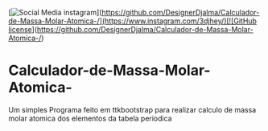 
[![Social Media instagram](https://img.shields.io/badge/Follow%20@3Djhey-613-red.svg?style=social&logo=instagram)]([https://github.com/DesignerDjalma/Calculador-de-Massa-Molar-Atomica-/](https://www.instagram.com/3djhey/)[![GitHub license](https://img.shields.io/badge/license-MIT-blue.svg?style=flat-square)](https://github.com/DesignerDjalma/Calculador-de-Massa-Molar-Atomica-/)

# Calculador-de-Massa-Molar-Atomica-
Um simples Programa feito em ttkbootstrap para realizar calculo de massa molar atomica dos elementos da tabela periodica
